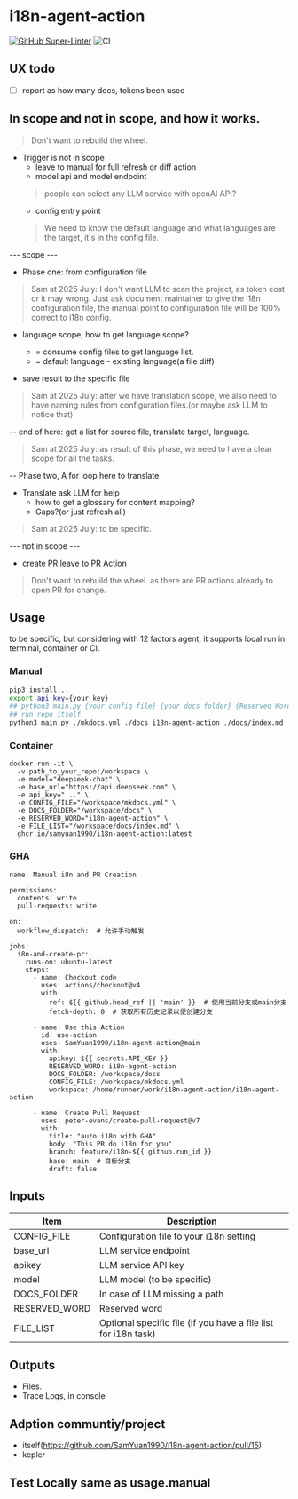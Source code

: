 # i18n-agent-action

[![GitHub Super-Linter](https://github.com/actions/hello-world-docker-action/actions/workflows/linter.yml/badge.svg)](https://github.com/super-linter/super-linter)
![CI](https://github.com/actions/hello-world-docker-action/actions/workflows/ci.yml/badge.svg)


## UX todo
- [ ] report as how many docs, tokens been used

## In scope and not in scope, and how it works.

> Don't want to rebuild the wheel.
- Trigger is not in scope
	- leave to manual for full refresh or diff action
  - model api and model endpoint
  > people can select any LLM service with openAI API?
	- config entry point
  > We need to know the default language and what languages are the target, it's in the config file.

--- scope ---
- Phase one: from configuration file
> Sam at 2025 July: I don't want LLM to scan the project, as token cost or it may wrong. Just ask document maintainer to give the i18n configuration file, the manual point to configuration file will be 100% correct to i18n config.

- language scope, how to get language scope?
	- = consume config files to get language list.
	- = default language - existing language(a file diff)

- save result to the specific file
> Sam at 2025 July: after we have translation scope, we also need to have naming rules from configuration files.(or maybe ask LLM to notice that)

-- end of here: get a list for source file, translate target, language.
> Sam at 2025 July: as result of this phase, we need to have a clear scope for all the tasks.

-- Phase two, A for loop here to translate
- Translate ask LLM for help
	- how to get a glossary for content mapping?
	- Gaps?(or just refresh all)

> Sam at 2025 July: to be specific.

--- not in scope ---
- create PR leave to PR Action

> Don't want to rebuild the wheel. as there are PR actions already to open PR for change.

## Usage
to be specific, but considering with 12 factors agent, it supports local run in terminal, container or CI.

### Manual
```bash
pip3 install...
export api_key={your_key}
## python3 main.py {your config file} {your docs folder} {Reserved Word} {optional if you have a file list}
## run repo itself
python3 main.py ./mkdocs.yml ./docs i18n-agent-action ./docs/index.md
```

### Container
```
docker run -it \
  -v path_to_your_repo:/workspace \
  -e model="deepseek-chat" \
  -e base_url="https://api.deepseek.com" \
  -e api_key="..." \
  -e CONFIG_FILE="/workspace/mkdocs.yml" \
  -e DOCS_FOLDER="/workspace/docs" \
  -e RESERVED_WORD="i18n-agent-action" \
  -e FILE_LIST="/workspace/docs/index.md" \
  ghcr.io/samyuan1990/i18n-agent-action:latest
```
### GHA
```
name: Manual i8n and PR Creation

permissions:
  contents: write
  pull-requests: write

on:
  workflow_dispatch:  # 允许手动触发

jobs:
  i8n-and-create-pr:
    runs-on: ubuntu-latest
    steps:
      - name: Checkout code
        uses: actions/checkout@v4
        with:
          ref: ${{ github.head_ref || 'main' }}  # 使用当前分支或main分支
          fetch-depth: 0  # 获取所有历史记录以便创建分支

      - name: Use this Action
        id: use-action
        uses: SamYuan1990/i18n-agent-action@main
        with:
          apikey: ${{ secrets.API_KEY }}
          RESERVED_WORD: i18n-agent-action
          DOCS_FOLDER: /workspace/docs
          CONFIG_FILE: /workspace/mkdocs.yml
          workspace: /home/runner/work/i18n-agent-action/i18n-agent-action

      - name: Create Pull Request
        uses: peter-evans/create-pull-request@v7
        with:
          title: "auto i18n with GHA"
          body: "This PR do i18n for you"
          branch: feature/i18n-${{ github.run_id }}
          base: main  # 目标分支
          draft: false
```

## Inputs
| Item |	Description |
| --- | --- | 
| CONFIG_FILE	| Configuration file to your i18n setting |
| base_url  | LLM service endpoint   |
| apikey	| LLM service API key |
| model |	LLM model (to be specific) |
| DOCS_FOLDER	| In case of LLM missing a path |
| RESERVED_WORD	| Reserved word |
| FILE_LIST |	Optional specific file (if you have a file list for i18n task) |

## Outputs
- Files.
- Trace Logs, in console

## Adption communtiy/project
- itself(https://github.com/SamYuan1990/i18n-agent-action/pull/15)
- kepler

## Test Locally same as usage.manual
